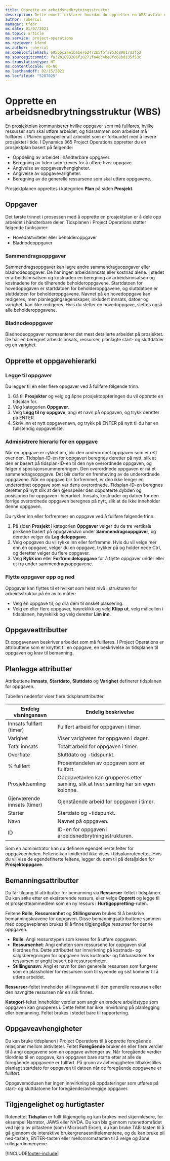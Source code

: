 ```yaml
---
title: Opprette en arbeidsnedbrytningsstruktur
description: Dette emnet forklarer hvordan du oppretter en WBS-avtale om arbeidsplass for de grunnleggende kontrollene i det nye planleggingsgrensesnittet.
author: ruhercul
manager: tfehr
ms.date: 01/07/2021
ms.topic: article
ms.service: project-operations
ms.reviewer: kfend
ms.author: ruhercul
ms.openlocfilehash: 695bbc2ae1ba1e762472b5f5fa853c89017d2f52
ms.sourcegitcommit: fa32b1893286f20271fa4ec4be8fc68bd135f53c
ms.translationtype: HT
ms.contentlocale: nb-NO
ms.lasthandoff: 02/15/2021
ms.locfileid: "5287025"
---
```

# <a name="create-a-work-breakdown-structure-wbs"></a>Opprette en arbeidsnedbrytningsstruktur (WBS)

En prosjektplan kommuniserer hvilke oppgaver som må fullføres, hvilke ressurser som skal utføre arbeidet, og tidsrammen som arbeidet må fullføres i. Planen gjenspeiler alt arbeidet som er forbundet med å levere prosjektet i tide. I Dynamics 365 Project Operations oppretter du en prosjektplan basert på følgende:

  - Oppdeling av arbeidet i håndterbare oppgaver.
  - Beregning av tiden som kreves for å utføre hver oppgave.
  - Angivelse av oppgaveavhengigheter.
  - Angivelse av oppgavevarigheter.
  - Beregning av de generelle ressursene som skal utføre oppgavene. 

Prosjektplanen opprettes i kategorien **Plan** på siden **Prosjekt**.

## <a name="tasks"></a>Oppgaver

Det første trinnet i prosessen med å opprette en prosjektplan er å dele opp arbeidet i håndterbare deler. Tidsplanen i Project Operations støtter følgende funksjoner:

- Hovedaktiviteter eller beholderoppgaver
- Bladnodeoppgaver

### <a name="summary-tasks"></a>Sammendragsoppgaver

Sammendragsoppgaver kan lagre andre sammendragsoppgaver eller bladnodeoppgaver. De har ingen arbeidsinnsats eller kostnad alene. I stedet er arbeidsinnsatsen og kostnaden en beregning av arbeidsinnsatsen og kostnadene for de tilhørende beholderoppgavene. Startdatoen for hovedoppgaven er startdatoen for beholderoppgavene, og sluttdatoen er sluttdatoen for beholderoppgavene. Navnet på en hovedoppgave kan redigeres, men planleggingsegenskaper, inkludert innsats, datoer og varighet, kan ikke redigeres. Hvis du sletter en hovedoppgave, slettes også alle beholderoppgavene.

### <a name="leaf-node-tasks"></a>Bladnodeoppgaver

Bladnodeoppgaver representerer det mest detaljerte arbeidet på prosjektet. De har en beregnet arbeidsinnsats, ressurser, planlagte start- og sluttdatoer og en varighet.

## <a name="create-a-task-hierarchy"></a>Opprette et oppgavehierarki

### <a name="add-a-task"></a>Legge til oppgaver

Du legger til én eller flere oppgaver ved å fullføre følgende trinn.

1. Gå til **Prosjekter** og velg og åpne prosjektoppføringen du vil opprette en tidsplan for. 
2. Velg kategorien **Oppgaver**. 
3. Velg **Legg til ny oppgave**, angi et navn på oppgaven, og trykk deretter på ENTER.
2. Skriv inn et nytt oppgavenavn, og trykk på ENTER på nytt til du har en fullstendig oppgaveliste.

### <a name="manage-hierarchy-of-a-task"></a>Administrere hierarki for en oppgave

Når en oppgave er rykket inn, blir den underordnet oppgaven som er rett over den. Tidsplan-ID-en for oppgaven beregnes deretter på nytt, slik at den er basert på tidsplan-ID-en til den nye overordnede oppgaven, og følger disposisjonsnummereringen. Den overordnede oppgaven er nå et sammendragsoppgave. Det blir derfor en fremheving av de underordnede oppgavene. Når en oppgave blir forfremmet, er den ikke lenger en underordnet oppgave som var dens overordnede. Tidsplan-ID-en beregnes deretter på nytt slik at den gjenspeiler den oppdaterte dybden og posisjonen for oppgaven i hierarkiet. Innsats, kostnader og datoer for den forrige overordnede oppgaven beregnes på nytt, slik at de ikke inneholder denne oppgaven.

Du rykker inn eller forfremmer en oppgave ved å fullføre følgende trinn.

1. På siden **Prosjekt** i kategorien **Oppgaver** velger du de tre vertikale prikkene basert på oppgavenavn under **Sammendragsoppgaver**, og deretter velger du **Lag deloppgave**. 
2. Velg oppgaven du vil rykke inn eller forfremme. Hvis du vil velge mer enn én oppgave, velger du en oppgave, trykker på og holder nede Ctrl, og deretter velger du flere oppgaver.
2. Velg **Rykk inn** eller **Forfrem deloppgave** for å flytte oppgaver under eller ut fra under sammendragsoppgavene.

### <a name="move-tasks-up-and-down"></a>Flytte oppgaver opp og ned

Oppgaver kan flyttes til et hvilket som helst nivå i strukturen for arbeidsstruktur på én av to måter:

- Velg én oppgave til, og dra dem til ønsket plassering.
- Velg en eller flere oppgaver, høyreklikk og velg **Klipp ut**, velg målcellen i tidsplanen, høyreklikk og velg deretter **Lim inn**.

## <a name="task-attributes"></a>Oppgaveattributter

Et oppgavenavn beskriver arbeidet som må fullføres. I Project Operations er attributtene som er knyttet til en oppgave, en beskrivelse av tidsplanen til oppgaven og krav til bemanning.

## <a name="schedule-attributes"></a>Planlegge attributter

Attributtene **Innsats**, **Startdato**, **Sluttdato** og **Varighet** definerer tidsplanen for oppgaven.

Tabellen nedenfor viser flere tidsplanattributter.

| **Endelig visningsnavn** | **Endelig beskrivelse** |
| --- | --- |
| Innsats fullført (timer) | Fullført arbeid for oppgaven i timer. |
| Varighet | Viser varigheten for oppgaven i dager. |
| Total innsats | Totalt arbeid for oppgaven i timer. |
| Overflate | Sluttdato og -tidspunkt. |
| % fullført | Prosentandelen av oppgaven som er fullført. |
| Prosjektsamling | Oppgavetavlen kan grupperes etter samling, slik at hver samling har sin egen kolonne. |
| Gjenværende innsats (timer) | Gjenstående arbeid for oppgaven i timer. |
| Starter | Startdato og -tidspunkt. |
| Navn | Navnet på oppgaven. |
| ID | ID-en for oppgaven i arbeidsnedbrytningsstrukturen. |

Som en administrator kan du definere egendefinerte felter for oppgaveenheten. Feltene kan imidlertid ikke vises i tidsplanrutenettet. Hvis du vil vise de egendefinerte feltene, legger du dem til på detaljsiden for **Prosjektoppgave**.

## <a name="staffing-attributes"></a>Bemanningsattributter

Du får tilgang til attributter for bemanning via **Ressurser**-feltet i tidsplanen. Du kan søke etter en eksisterende ressurs, eller velge **Opprett** og legge til et prosjektteammedlem som en ny ressurs i **Hurtigoppretting**-ruten.

Feltene **Rolle**, **Ressursenhet** og **Stillingsnavn** brukes til å beskrive bemanningskravene for oppgaven. Disse bemanningsattributtene sammen med oppgaveplanen brukes til å finne tilgjengelige ressurser for denne oppgaven.

   - **Rolle**: Angi ressurstypen som kreves for å utføre oppgaven.
   - **Ressursenhet**: Angi enheten som ressursene for oppgaven skal tilordnes fra. Dette attributtet har innvirkning på kostnads- og salgsberegningen for oppgaven hvis kostnads- og fakturasatsen for ressursen er angitt basert på ressursenheter.
   - **Stillingsnavn**: Angi et navn for den generelle ressursen som fungerer som en plassholder for ressursen som til syvende og sist kommer til å utføre arbeidet.

**Ressurser**-feltet inneholder stillingsnavnet til den generelle ressursen eller den navngitte ressursen når en slik finnes.

**Kategori**-feltet inneholder verdier som angir en bredere arbeidstype som oppgaven kan grupperes i. Dette feltet har ikke innvirkning på planlegging eller bemanning. Feltet brukes i stedet bare til rapportering.

## <a name="task-dependencies"></a>Oppgaveavhengigheter

Du kan bruke tidsplanen i Project Operations til å opprette foregående relasjoner mellom aktiviteter. Feltet **Foregående** bruker én eller flere verdier til å angi oppgavene som en oppgave avhenger av. Når foregående verdier tilordnes til en oppgave, kan oppgaven bare starte etter at alle de foregående oppgavene er fullført. På grunn av avhengigheten tilbakestilles planlagt startdato for oppgaven til datoen når de foregående oppgavene er fullført.

Oppgavemodusen har ingen innvirkning på oppdateringer som utføres på start- og sluttdatoene for foregående/avhengige oppgaver.

## <a name="accessibility-and-keyboard-shortcuts"></a>Tilgjengelighet og hurtigtaster

Rutenettet **Tidsplan** er fullt tilgjengelig og kan brukes med skjermlesere, for eksempel Narrator, JAWS eller NVDA. Du kan bla gjennom rutenettområdet ved hjelp av piltastene (som i Microsoft Excel), du kan bruke TAB-tasten til å gå gjennom de interaktive brukergrensesnittelementene, og du kan bruke pil ned-tasten, ENTER-tasten eller mellomromstasten til å velge og åpne rullegardinmenyene.


[!INCLUDE[footer-include](../includes/footer-banner.md)]